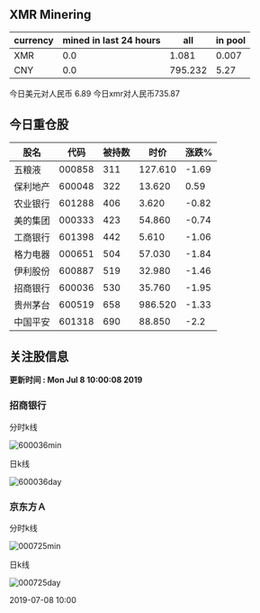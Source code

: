 ## XMR Minering

|currency|mined in last 24 hours|all|in pool|
|---|---|---|---|
|XMR|0.0|1.081|0.007|
|CNY|0.0|795.232|5.27|

今日美元对人民币 6.89	今日xmr对人民币735.87


## 今日重仓股 

|股名|代码|被持数|时价|涨跌%|
|---|---|---|---|---|
|五粮液|000858|311|127.610|-1.69|
|保利地产|600048|322|13.620|0.59|
|农业银行|601288|406|3.620|-0.82|
|美的集团|000333|423|54.860|-0.74|
|工商银行|601398|442|5.610|-1.06|
|格力电器|000651|504|57.030|-1.84|
|伊利股份|600887|519|32.980|-1.46|
|招商银行|600036|530|35.760|-1.95|
|贵州茅台|600519|658|986.520|-1.33|
|中国平安|601318|690|88.850|-2.2|

## 关注股信息
**更新时间 : Mon Jul  8 10:00:08 2019**
### 招商银行 
分时k线

![600036min](http://image.sinajs.cn/newchart/min/n/sh600036.gif)

日k线

![600036day](http://image.sinajs.cn/newchart/daily/n/sh600036.gif)

### 京东方Ａ 
分时k线

![000725min](http://image.sinajs.cn/newchart/min/n/sz000725.gif)

日k线

![000725day](http://image.sinajs.cn/newchart/daily/n/sz000725.gif)

2019-07-08 10:00